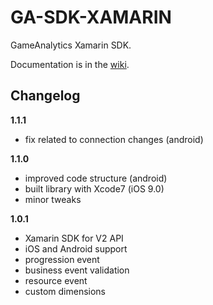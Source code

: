 # GA-SDK-XAMARIN
GameAnalytics Xamarin SDK.

Documentation is in the [wiki](https://github.com/GameAnalytics/GA-SDK-XAMARIN/wiki).

Changelog
---------

**1.1.1**
* fix related to connection changes (android)

**1.1.0**
* improved code structure (android)
* built library with Xcode7 (iOS 9.0)
* minor tweaks

**1.0.1**
* Xamarin SDK for V2 API
* iOS and Android support
* progression event
* business event validation
* resource event
* custom dimensions

